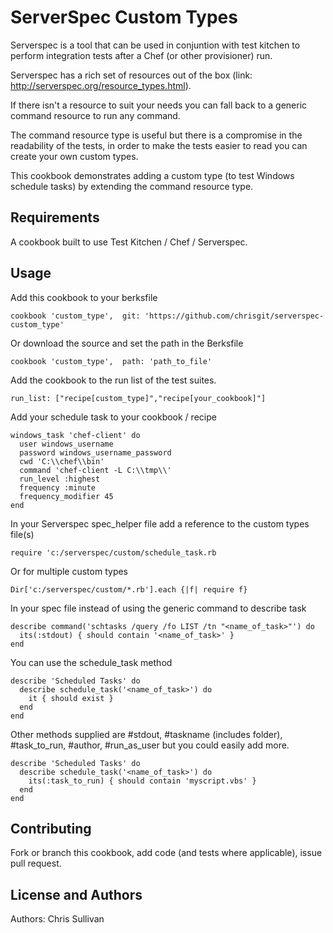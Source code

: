ServerSpec Custom Types
=======================

Serverspec is a tool that can be used in conjuntion with test kitchen to perform integration tests after a Chef (or other provisioner) run.

Serverspec has a rich set of resources out of the box (link: http://serverspec.org/resource_types.html).

If there isn't a resource to suit your needs you can fall back to a generic command resource to run any command.

The command resource type is useful but there is a compromise in the readability of the tests, in order to make the tests easier to read you can create your own custom types. 

This cookbook demonstrates adding a custom type (to test Windows schedule tasks) by extending the command resource type.

Requirements
------------
A cookbook built to use Test Kitchen / Chef / Serverspec.

Usage
-----
Add this cookbook to your berksfile

````
cookbook 'custom_type',  git: 'https://github.com/chrisgit/serverspec-custom_type'
````

Or download the source and set the path in the Berksfile
````
cookbook 'custom_type',  path: 'path_to_file'
````

Add the cookbook to the run list of the test suites.
````
run_list: ["recipe[custom_type]","recipe[your_cookbook]"]
````

Add your schedule task to your cookbook / recipe
````
windows_task 'chef-client' do
  user windows_username
  password windows_username_password
  cwd 'C:\\chef\\bin'
  command 'chef-client -L C:\\tmp\\'
  run_level :highest
  frequency :minute
  frequency_modifier 45
end
````

In your Serverspec spec_helper file add a reference to the custom types file(s)
````
require 'c:/serverspec/custom/schedule_task.rb
````

Or for multiple custom types
````
Dir['c:/serverspec/custom/*.rb'].each {|f| require f}
````

In your spec file instead of using the generic command to describe task
````
describe command('schtasks /query /fo LIST /tn "<name_of_task>"') do
  its(:stdout) { should contain '<name_of_task>' }
end
````

You can use the schedule_task method
````
describe 'Scheduled Tasks' do
  describe schedule_task('<name_of_task>') do
    it { should exist }
  end
end
````

Other methods supplied are #stdout, #taskname (includes folder), #task_to_run, #author, #run_as_user but you could easily add more.

````
describe 'Scheduled Tasks' do
  describe schedule_task('<name_of_task>') do
    its(:task_to_run) { should contain 'myscript.vbs' }
  end
end
````

Contributing
------------
Fork or branch this cookbook, add code (and tests where applicable), issue pull request.

License and Authors
-------------------
Authors: Chris Sullivan
